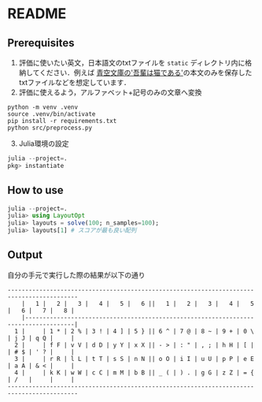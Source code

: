 # README

## Prerequisites

1. 評価に使いたい英文，日本語文のtxtファイルを `static` ディレクトリ内に格納してください．例えば [青空文庫の'吾輩は猫である'](https://www.aozora.gr.jp/cards/000148/files/789_14547.html)の本文のみを保存したtxtファイルなどを想定しています．
2. 評価に使えるよう，アルファベット+記号のみの文章へ変換

```shell
python -m venv .venv
source .venv/bin/activate
pip install -r requirements.txt
python src/preprocess.py
```

3. Julia環境の設定

```julia
julia --project=.
pkg> instantiate
```

## How to use

```julia
julia --project=.
julia> using LayoutOpt
julia> layouts = solve(100; n_samples=100);
julia> layouts[1] # スコアが最も良い配列
```

## Output

自分の手元で実行した際の結果が以下の通り

```
------------------------------------------------------------------------------------------
    |   1 |   2 |   3 |   4 |   5 |   6 ||   1 |   2 |   3 |   4 |   5 |   6 |   7 |   8 |
    |------------------------------------------------------------------------------------|
  1 |     | 1 * | 2 % | 3 ! | 4 ] | 5 } || 6 ^ | 7 @ | 8 ~ | 9 + | 0 \ | j J | q Q |     |
  2 |     | f F | v V | d D | y Y | x X || - > | : " | , ; | h H | [ | | # $ | ' ? |     |
  3 |     | r R | l L | t T | s S | n N || o O | i I | u U | p P | e E | a A | & < |     |
  4 |     | k K | w W | c C | m M | b B || _ ( | ) . | g G | z Z | = { | /   |     |     |
------------------------------------------------------------------------------------------
```